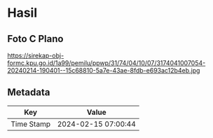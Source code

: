 # Hasil

## Foto C Plano

https://sirekap-obj-formc.kpu.go.id/1a99/pemilu/ppwp/31/74/04/10/07/3174041007054-20240214-190401--15c68810-5a7e-43ae-8fdb-e693ac12b4eb.jpg


## Metadata

| Key        | Value               |
| ---------- | ------------------- |
| Time Stamp | 2024-02-15 07:00:44 |



